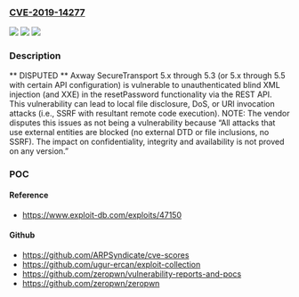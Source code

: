 ### [CVE-2019-14277](https://cve.mitre.org/cgi-bin/cvename.cgi?name=CVE-2019-14277)
![](https://img.shields.io/static/v1?label=Product&message=n%2Fa&color=blue)
![](https://img.shields.io/static/v1?label=Version&message=n%2Fa&color=blue)
![](https://img.shields.io/static/v1?label=Vulnerability&message=n%2Fa&color=brighgreen)

### Description

** DISPUTED ** Axway SecureTransport 5.x through 5.3 (or 5.x through 5.5 with certain API configuration) is vulnerable to unauthenticated blind XML injection (and XXE) in the resetPassword functionality via the REST API. This vulnerability can lead to local file disclosure, DoS, or URI invocation attacks (i.e., SSRF with resultant remote code execution). NOTE: The vendor disputes this issues as not being a vulnerability because “All attacks that use external entities are blocked (no external DTD or file inclusions, no SSRF). The impact on confidentiality, integrity and availability is not proved on any version.”

### POC

#### Reference
- https://www.exploit-db.com/exploits/47150

#### Github
- https://github.com/ARPSyndicate/cve-scores
- https://github.com/ugur-ercan/exploit-collection
- https://github.com/zeropwn/vulnerability-reports-and-pocs
- https://github.com/zeropwn/zeropwn

